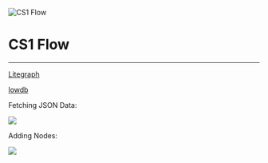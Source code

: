 ![CS1 Flow](https://cdn.glitch.com/f8abb766-9950-44ff-9adb-2f5f53fdaf1b%2FCS1_192.png?1552299344920)
# CS1 Flow

____

[Litegraph](https://github.com/jagenjo/litegraph.js/tree/master/guides)

[lowdb](https://github.com/typicode/lowdb/tree/master/examples#browser)

Fetching JSON Data:

![](https://cdn.glitch.com/ff3dca85-1116-4dea-9671-c7bcac1f63a1%2Ftest_1.gif?1554054683666)

Adding Nodes:

![](https://cdn.glitch.com/ff3dca85-1116-4dea-9671-c7bcac1f63a1%2Ftest2.gif?1554055401561)